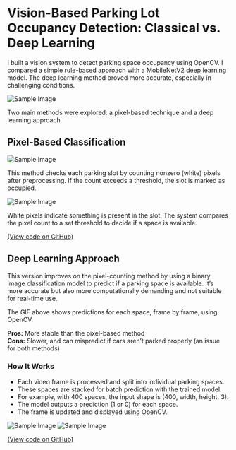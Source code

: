 # Vision-Based Parking Lot Occupancy Detection: Classical vs. Deep Learning

I built a vision system to detect parking space occupancy using OpenCV. I compared a simple rule-based approach with a MobileNetV2 deep learning model. The deep learning method proved more accurate, especially in challenging conditions.

![Sample Image](/images/parkinglot.gif)

Two main methods were explored: a pixel-based technique and a deep learning approach.


## Pixel-Based Classification

![Sample Image](/images/pixel_parkinglot.png)

This method checks each parking slot by counting nonzero (white) pixels after preprocessing. If the count exceeds a threshold, the slot is marked as occupied.

![Sample Image](/images/pixel_lot_level_parkinglot.png)

White pixels indicate something is present in the slot. The system compares the pixel count to a set threshold to decide if a space is available.

[(View code on GitHub)](https://github.com/arjiomega/CarPark_ComputerVision)


## Deep Learning Approach

This version improves on the pixel-counting method by using a binary image classification model to predict if a parking space is available. It’s more accurate but also more computationally demanding and not suitable for real-time use.

The GIF above shows predictions for each space, frame by frame, using OpenCV.

**Pros:** More stable than the pixel-based method  
**Cons:** Slower, and can mispredict if cars aren’t parked properly (an issue for both methods)

### How It Works

- Each video frame is processed and split into individual parking spaces.
- These spaces are stacked for batch prediction with the trained model.
- For example, with 400 spaces, the input shape is (400, width, height, 3).
- The model outputs a prediction (1 or 0) for each space.
- The frame is updated and displayed using OpenCV.

![Sample Image](/images/dl_parkinglot.png)
![Sample Image](/images/dl2_parkinglot.png)

[(View code on GitHub)](https://github.com/arjiomega/Parking-Lot-Availability-CNN-Classification)